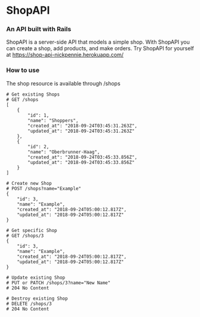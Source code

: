 # ShopAPI
### An API built with Rails

ShopAPI is a server-side API that models a simple shop. With ShopAPI you can create a shop, add products, and make orders. Try ShopAPI for yourself at https://shop-api-nickpennie.herokuapp.com/

### How to use

The shop resource is available through /shops

```
# Get existing Shops
# GET /shops
[
    {
        "id": 1,
        "name": "Shoppers",
        "created_at": "2018-09-24T03:45:31.263Z",
        "updated_at": "2018-09-24T03:45:31.263Z"
    },
    {
        "id": 2,
        "name": "Oberbrunner-Haag",
        "created_at": "2018-09-24T03:45:33.856Z",
        "updated_at": "2018-09-24T03:45:33.856Z"
    }
]

# Create new Shop
# POST /shops?name="Example"
{
    "id": 3,
    "name": "Example",
    "created_at": "2018-09-24T05:00:12.817Z",
    "updated_at": "2018-09-24T05:00:12.817Z"
}

# Get specific Shop
# GET /shops/3
{
    "id": 3,
    "name": "Example",
    "created_at": "2018-09-24T05:00:12.817Z",
    "updated_at": "2018-09-24T05:00:12.817Z"
}

# Update existing Shop
# PUT or PATCH /shops/3?name="New Name"
# 204 No Content

# Destroy existing Shop
# DELETE /shops/3
# 204 No Content

```

